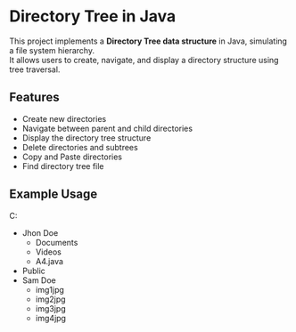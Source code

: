 # Directory Tree in Java

This project implements a **Directory Tree data structure** in Java, simulating a file system hierarchy.  
It allows users to create, navigate, and display a directory structure using tree traversal.

## Features
- Create new directories
- Navigate between parent and child directories
- Display the directory tree structure
- Delete directories and subtrees
- Copy and Paste directories
- Find directory tree file

## Example Usage
C:
 - Jhon Doe
   - Documents
   - Videos
   - A4.java
 - Public
 - Sam Doe
   - img1jpg
   - img2jpg
   - img3jpg
   - img4jpg

